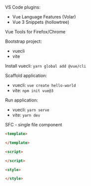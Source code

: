 VS Code plugins: 
- Vue Language Features (Volar)
- Vue 3 Snippets (hollowtree)

Vue Tools for Firefox/Chrome

Bootstrap project:
- vuecli
- vite

Install vuecli: `yarn global add @vue/cli`

Scaffold application:
- vuecli: `vue create hello-world`
- vite: `npm init vue@3`

Run application:
- vuecli: `yarn serve`
- vite: `yarn dev`

SFC - single file component
```html
<template>

</template>

<script>

</script>

<style>

</style>
```
